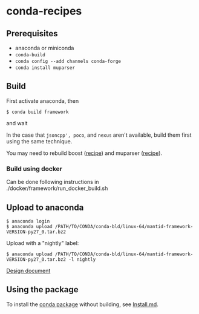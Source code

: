 # conda-recipes

## Prerequisites

* anaconda or miniconda
* `conda-build`
* `conda config --add channels conda-forge`
* `conda install muparser`

## Build
First activate anaconda, then
```
$ conda build framework
```
and wait

In the case that `jsoncpp', poco`, and `nexus` aren't available, build
them first using the same technique.

You may need to rebuild boost ([recipe](https://github.com/conda-forge/boost-feedstock)) and muparser ([recipe](https://github.com/conda-forge/muparser-feedstock)).

### Build using docker

Can be done following instructions in ./docker/framework/run_docker_build.sh

## Upload to anaconda
```
$ anaconda login
$ anaconda upload /PATH/TO/CONDA/conda-bld/linux-64/mantid-framework-VERSION-py27_0.tar.bz2
```

Upload with a "nightly" label:
```
$ anaconda upload /PATH/TO/CONDA/conda-bld/linux-64/mantid-framework-VERSION-py27_0.tar.bz2 -l nightly
```

[Design document](../../../documents/blob/master/Design/Anaconda.md)

## Using the package

To install the [conda package](https://anaconda.org/mantid/mantid-framework) without building,
see [Install.md](Install.md).
